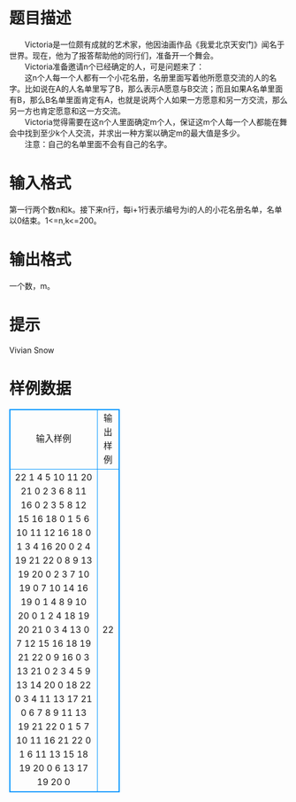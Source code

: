 # 

 
 # 题目描述 
　　Victoria是一位颇有成就的艺术家，他因油画作品《我爱北京天安门》闻名于世界。现在，他为了报答帮助他的同行们，准备开一个舞会。<BR>　　Victoria准备邀请n个已经确定的人，可是问题来了：<BR>　　这n个人每一个人都有一个小花名册，名册里面写着他所愿意交流的人的名字。比如说在A的人名单里写了B，那么表示A愿意与B交流；而且如果A名单里面有B，那么B名单里面肯定有A，也就是说两个人如果一方愿意和另一方交流，那么另一方也肯定愿意和这一方交流。<BR>　　Victoria觉得需要在这n个人里面确定m个人，保证这m个人每一个人都能在舞会中找到至少k个人交流，并求出一种方案以确定m的最大值是多少。<BR>　　注意：自己的名单里面不会有自己的名字。<BR> 

 
 # 输入格式 
第一行两个数n和k。接下来n行，每i+1行表示编号为i的人的小花名册名单，名单以0结束。1&lt;=n,k&lt;=200。<BR> 

 
 # 输出格式 
一个数，m。<BR> 

 
 # 提示 
Vivian&nbsp;Snow<BR> 
# 样例数据
<style>
        table,table tr th, table tr td { border:1px solid #0094ff; }
        table { width: 200px; min-height: 25px; line-height: 25px; text-align: center; border-collapse: collapse;}   
    </style>
<table>
	<tr>
		<td>输入样例</td>
		<td>输出样例</td>
	</tr>
<tr><td>22 1
4 5 10 11 20 21 0
2 3 6 8 11 16 0
2 3 5 8 12 15 16 18 0
1 5 6 10 11 12 16 18 0
1 3 4 16 20 0
2 4 19 21 22 0
8 9 13 19 20 0
2 3 7 10 19 0
7 10 14 16 19 0
1 4 8 9 10 20 0
1 2 4 18 19 20 21 0
3 4 13 0
7 12 15 16 18 19 21 22 0
9 16 0
3 13 21 0
2 3 4 5 9 13 14 20 0
18 22 0
3 4 11 13 17 21 0
6 7 8 9 11 13 19 21 22 0
1 5 7 10 11 16 21 22 0
1 6 11 13 15 18 19 20 0
6 13 17 19 20 0

</td><td>22

</td></tr></table>
